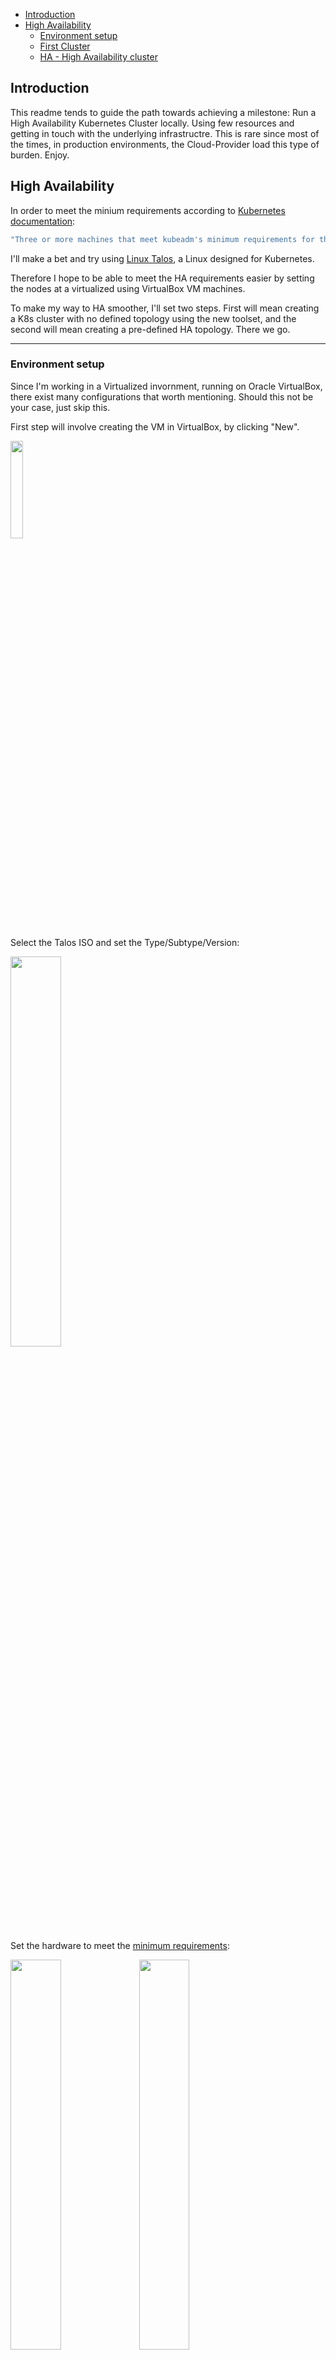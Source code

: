 - [Introduction](#introduction)
- [High Availability](#high-availability)
  - [Environment setup](#environment-setup)
  - [First Cluster](#first-cluster)
  - [HA - High Availability cluster](#ha---high-availability-cluster)

## Introduction

This readme tends to guide the path towards achieving a milestone: Run a High Availability Kubernetes Cluster locally. Using few resources and getting in touch with the underlying infrastructre. This is rare since most of the times, in production environments, the Cloud-Provider load this type of burden. Enjoy.

## High Availability

In order to meet the minium requirements according to [Kubernetes documentation](https://kubernetes.io/docs/setup/production-environment/tools/kubeadm/high-availability/):

```bash
"Three or more machines that meet kubeadm's minimum requirements for the control-plane nodes. Having an odd number of control plane nodes can help with leader selection in the case of machine or zone failure"
```

I'll make a bet and try using [Linux Talos](https://www.talos.dev/), a Linux designed for Kubernetes.

Therefore I hope to be able to meet the HA requirements easier by setting the nodes at a virtualized using VirtualBox VM machines.

To make my way to HA smoother, I'll set two steps. First will mean creating a K8s cluster with no defined topology using the new toolset, and the second will mean creating a pre-defined HA topology. There we go.


-------------------------------
### Environment setup

Since I'm working in a Virtualized invornment, running on Oracle VirtualBox, there exist many configurations that worth mentioning. Should this not be your case, just skip this.

First step will involve creating the VM in VirtualBox, by clicking "New".

<img src="./Misc/1.PNG" width="20%">

Select the Talos ISO and set the Type/Subtype/Version:

<img src="./Misc/2.PNG" width="40%">

Set the hardware to meet the [minimum requirements](https://www.talos.dev/v1.9/introduction/system-requirements/):

<img src="./Misc/3.PNG" width="40%">

<img src="./Misc/3b.PNG" width="40%">

Before starting the node, change the network configuration:

<img src="./Misc/4.PNG" width="50%">


-------------------------------

### First Cluster

At this first approach, I'll run a Kubernetes Cluster with some Nodes in order to get familiar with the new working environmenmt. I'll not deploy any particular topology, just couple of working nodes and a control-plane.

To achive this, first create three Talos Nodes:

<img src="./Misc/5.PNG" width="15%">

After starting the nodes, both will look like the following:

<img src="./Misc/6.PNG" width="85%">

Nodes are waiting to get some configuration. Since this OS have a Read-Only file-system, the only way to configure and interact with the nodes, it using the API.

There we go. Start by installing [checking this guide](https://www.talos.dev/v1.9/introduction/getting-started/#talosctl).

Set the IPs for the components. (Check the nodes IP at the GUI).

```bash
export CONTROL_PLANE_NODE=192.168.1.44
export WORKER_NODE_1=192.168.1.45
export WORKER_NODE_2=192.168.1.46
```


Generate the files that will be applied via API to the nodes:
```bash
talosctl gen config TinyCluster https://$CONTROL_PLANE_NODE:6443 --output-dir _out 
```

```bash
alesb@LightUbuntu:~/Desktop/Tiny-Talos$ talosctl gen config TinyCluster https://$CONTROL_PLANE_NODE:6443 --output-dir _out
generating PKI and tokens
Created _out/controlplane.yaml
Created _out/worker.yaml
Created _out/talosconfig
alesb@LightUbuntu:~/Desktop/Tiny-Talos$ ls
_out
```

Before applying the configuration to the Control Node, check the output of its GUI. It should be "quiet" with no new output flowing.

Apply the cfg to the control-node:
```bash
talosctl apply-config --insecure --nodes $CONTROL_PLANE_NODE --file _out/controlplane.yaml
```
It will prompt the installation into the node:

<img src="./Misc/7.PNG" width="55%">

Once the installation finishes:

<img src="./Misc/8.PNG" width="55%">

It is time now to configure the talosctl endpoint:

```bash
talosctl config endpoint $CONTROL_PLANE_NODE
talosctl config node $CONTROL_PLANE_NODE
```

Check it has been setup properly:
```bash
alesb@LightUbuntu:~/Desktop/Tiny-Talos$ cat _out/talosconfig
context: TinyCluster
contexts:
    TinyCluster:
        endpoints:
            - 192.168.1.44
        nodes:
            - 192.168.1.44
```

Now export the talos config:
```bash
export TALOSCONFIG="_out/talosconfig"
```

Start the etcd process in the control node:

```bash
talosctl bootstrap --nodes $CONTROL_PLANE_NODE
```

<img src="./Misc/9.PNG" width="55%">


Test the current status by doing:

```bash
talosctl containers -k --nodes $CONTROL_PLANE_NODE
NODE           NAMESPACE   ID                                                                                          IMAGE                                             PID    STATUS
192.168.1.44   k8s.io      kube-system/kube-apiserver-talos-a0l-qtk                                                    registry.k8s.io/pause:3.10                        2364   SANDBOX_READY
192.168.1.44   k8s.io      └─ kube-system/kube-apiserver-talos-a0l-qtk:kube-apiserver:79abd7d76e39                     registry.k8s.io/kube-apiserver:v1.32.0            2491   CONTAINER_RUNNING
192.168.1.44   k8s.io      kube-system/kube-controller-manager-talos-a0l-qtk                                           registry.k8s.io/pause:3.10                        2395   SANDBOX_READY
192.168.1.44   k8s.io      └─ kube-system/kube-controller-manager-talos-a0l-qtk:kube-controller-manager:479a72393885   registry.k8s.io/kube-controller-manager:v1.32.0   2444   CONTAINER_RUNNING
192.168.1.44   k8s.io      kube-system/kube-scheduler-talos-a0l-qtk                                                    registry.k8s.io/pause:3.10                        2405   SANDBOX_READY
192.168.1.44   k8s.io      └─ kube-system/kube-scheduler-talos-a0l-qtk:kube-scheduler:a2eb6f239d89                     registry.k8s.io/kube-scheduler:v1.32.0 
```

It is now time to setup the worker nodes. Now again, check the status of the output logs before proceeding. It will start flowing once the config is applied:

```bash
export WORKER_IP_1=192.168.1.45
export WORKER_IP_2=192.168.1.46
```

```bash
talosctl apply-config --insecure --nodes $WORKER_NODE_1 --file _out/worker.yaml
talosctl apply-config --insecure --nodes $WORKER_NODE_2 --file _out/worker.yaml
```

<img src="./Misc/10.PNG" width="85%">


Check the machines # that is available at all nodes once the installation finishes.


Once all the installations are down, remove the iso from the booting point and reboot three nodes:

<img src="./Misc/11.PNG" width="55%">


Create the Kubeconfig so as to be able to manage the Cluster, based on the talosconfig:

```bash
talosctl kubeconfig . --talosconfig _out/talosconfig
```

```bash
alesb@LightUbuntu:~/Desktop/Tiny-Talos$ talosctl kubeconfig . --talosconfig _out/talosconfig
alesb@LightUbuntu:~/Desktop/Tiny-Talos$ ls
kubeconfig  _out
```

&nbsp;

<details> 
<summary>What if kubectl is not configured correctly?</summary>

```bash
alesb@LightUbuntu:~/Desktop/Tiny-Talos$ kubectl get nodes
E0118 15:11:18.166894   32303 memcache.go:265] "Unhandled Error" err="couldn't get current server API group list: Get \"https://127.0.0.1:39419/api?timeout=32s\": dial tcp 127.0.0.1:39419: connect: connection refused"
E0118 15:11:18.169197   32303 memcache.go:265] "Unhandled Error" err="couldn't get current server API group list: Get \"https://127.0.0.1:39419/api?timeout=32s\": dial tcp 127.0.0.1:39419: connect: connection refused"
E0118 15:11:18.171618   32303 memcache.go:265] "Unhandled Error" err="couldn't get current server API group list: Get \"https://127.0.0.1:39419/api?timeout=32s\": dial tcp 127.0.0.1:39419: connect: connection refused"
E0118 15:11:18.174195   32303 memcache.go:265] "Unhandled Error" err="couldn't get current server API group list: Get \"https://127.0.0.1:39419/api?timeout=32s\": dial tcp 127.0.0.1:39419: connect: connection refused"
E0118 15:11:18.176539   32303 memcache.go:265] "Unhandled Error" err="couldn't get current server API group list: Get \"https://127.0.0.1:39419/api?timeout=32s\": dial tcp 127.0.0.1:39419: connect: connection refused"
The connection to the server 127.0.0.1:39419 was refused - did you specify the right host or port?
```
</details>

Configure kubectl:

```bash
export KUBECONFIG=./kubeconfig
```

Check the output:

```bash
alesb@LightUbuntu:~/Desktop/Tiny-Talos$ kubectl get nodes
NAME            STATUS   ROLES           AGE     VERSION
talos-08p-q0z   Ready    <none>          9m27s   v1.32.0
talos-a0l-qtk   Ready    control-plane   13m     v1.32.0
talos-s54-bn9   Ready    <none>          9m28s   v1.32.0
```

Should be the case, that the worker node didn't get its role automatically, set it up by doing:
```bash
kubectl label node talos-08p-q0z  node-role.kubernetes.io/worker=worker
kubectl label node talos-s54-bn9  node-role.kubernetes.io/worker=worker
```

```bash
NAME            STATUS   ROLES           AGE   VERSION
talos-08p-q0z   Ready    worker          20m   v1.32.0
talos-a0l-qtk   Ready    control-plane   23m   v1.32.0
talos-s54-bn9   Ready    worker          20m   v1.32.0
```

Now create a deployment:
```bash
kubectl create deployment tinytalos --image=nginx --replicas=4
```

There it is! A working Cluster :)

```bash
NAME                          READY   STATUS    RESTARTS   AGE   IP           NODE            NOMINATED NODE   READINESS GATES
tinytalos-54d7f47d68-2hg66   1/1     Running   0          17s   10.244.2.3   talos-08p-q0z   <none>           <none>
tinytalos-54d7f47d68-6scvs   1/1     Running   0          17s   10.244.1.2   talos-s54-bn9   <none>           <none>
tinytalos-54d7f47d68-dkmvk   1/1     Running   0          17s   10.244.2.2   talos-08p-q0z   <none>           <none>
tinytalos-54d7f47d68-kbjng   1/1     Running   0          17s   10.244.1.3   talos-s54-bn9   <none>           <none>
```

-----------------------------------------

### HA - High Availability cluster

If you have skipped the implementation of the [First Cluster](#first-cluster), you might miss some details. I'd recommend to get it through first. The setup will be similar than the previous one in terms of resources, networking, etc.

To achieve the high availabilty, it will be necessary to setup a Virtual IP (VIP) Address and use the automatic load-balance feature that [Talos](https://www.talos.dev/v1.9/talos-guides/network/vip/) have.

"To simplify cluster creation, Talos Linux supports a “Virtual” IP (VIP) address to access the Kubernetes API server, providing high availability with no other resources required."

Let's review the plan to make it work in our humble 'On-prem' machine:

Get the IPs from the GUIs and select a available IP from the pool to set the VIP:
```bash
export CONTROL_PLANE_NODES_1=192.168.1.36
export CONTROL_PLANE_NODES_2=192.168.1.37
export CONTROL_PLANE_NODES_3=192.168.1.39
export VIP=192.168.1.50
```

Generate the files to interact with the cluster:
```bash
talosctl gen config MyHaCluster https://$VIP:6443 --output-dir _out 
```

Edit the controplane.yaml and include the following:

At machine.network

```YAML
network:
     interfaces:
      - interface: enp0s3 # This came from default Talos iso
        dhcp: true
        vip:
          ip: 192.168.1.50
```


Now apply the configuration to each control plane node:
```bash
talosctl apply-config --insecure --nodes $CONTROL_PLANE_NODES_1 --file _out/controlplane.yaml
talosctl apply-config --insecure --nodes $CONTROL_PLANE_NODES_2 --file _out/controlplane.yaml
talosctl apply-config --insecure --nodes $CONTROL_PLANE_NODES_3 --file _out/controlplane.yaml
```
The control nodes will start booting, the same as it happened in the previous tutorial:

Set the talosconfig file:
```bash
export TALOSCONFIG="_out/talosconfig"
```


Configure the talosconfig file, but pointing at one node. This will help to boot etcd:
```bash
talosctl config endpoint $CONTROL_PLANE_NODES_1
talosctl config node $CONTROL_PLANE_NODES_1
```

The file will look as below:
```YAML
context: MyHaCluster
contexts:
    MyHaCluster:
        endpoints:
            - 192.168.1.36
        nodes:
            - 192.168.1.36
```



Bootstrap the etcd service:
talosctl bootstrap --nodes $CONTROL_PLANE_NODES_1

The VIP will appear in that node as secondary IP:

<img src="./Misc/12.PNG" width="55%">

At this point, this commands should work properly:
```bash
talosctl containers -k --nodes $CONTROL_PLANE_NODES_1
talosctl containers -k --nodes $CONTROL_PLANE_NODES_2
talosctl containers -k --nodes $CONTROL_PLANE_NODES_2
```

Time to set the endpoint to the VIP, now that is working:
```bash
talosctl config endpoint $VIP
```

File will look like:
```YAML
context: MyHaCluster
contexts:
    MyHaCluster:
        endpoints:
            - 192.168.1.50
        nodes:
            - 192.168.1.36
```

Let's generate the kubeconfig file, with the VIP configure:

```bash
talosctl kubeconfig . --endpoints $VIP --talosconfig _out/talosconfig
```

```bash
export KUBECONFIG=./kubeconfig
```

Let's check for the existing nodes:
```bash
alesb-debian@Debian:~/Desktop/Talos/HA-Talos$ kubectl get nodes
NAME            STATUS   ROLES           AGE     VERSION
talos-9oq-d9y   Ready    control-plane   5m38s   v1.32.0
talos-boo-0w9   Ready    control-plane   67s     v1.32.0
talos-uaz-u6w   Ready    control-plane   6m9s    v1.32.0
```

It is now high time to set the workers:

```bash
export WORKER_IP_1=192.168.1.38
export WORKER_IP_2=192.168.1.40
```

Execute the following:
```bash
talosctl apply-config --insecure --nodes $WORKER_IP_1 --file _out/worker.yaml
talosctl apply-config --insecure --nodes $WORKER_IP_2 --file _out/worker.yaml
```

Now again, it will take some minutes and prompt many lines in the worker GUI.

Label the worker nodes to have it nice & tidy:

```bash
kubectl label node talos-3fz-yx9  node-role.kubernetes.io/worker=worker
kubectl label node talos-gw2-5ux  node-role.kubernetes.io/worker=worker
```

```bash
alesb-debian@Debian:~/Desktop/Talos/HA-Talos$ kubectl get nodes
NAME            STATUS   ROLES           AGE     VERSION
talos-gw2-5ux   Ready    worker          74s     v1.32.0
talos-3fz-yx9   Ready    worker          72s     v1.32.0
talos-9oq-d9y   Ready    control-plane   10m     v1.32.0
talos-boo-0w9   Ready    control-plane   6m16s   v1.32.0
talos-uaz-u6w   Ready    control-plane   11m     v1.32.0
```

Let's create a little deployment:

```bash
kubectl create deployment ha-talos --image=nginx --replicas=6
```

And check its distribution among the Pods:

```bash
NAME                        READY   STATUS    RESTARTS      AGE     IP            NODE            NOMINATED NODE   READINESS GATES
ha-talos-7454d6dfcb-k7ppl   1/1     Running   1 (32s ago)   4m24s   10.244.3.19   talos-gw2-5ux   <none>           <none>
ha-talos-7454d6dfcb-nhvtn   1/1     Running   0             17s     10.244.4.4    talos-3fz-yx9   <none>           <none>
ha-talos-7454d6dfcb-pnnn7   1/1     Running   0             16s     10.244.4.3    talos-3fz-yx9   <none>           <none>
ha-talos-7454d6dfcb-wrk4n   1/1     Running   0             16s     10.244.3.17   talos-gw2-5ux   <none>           <none>
ha-talos-7454d6dfcb-wwvwv   1/1     Running   0             16s     10.244.4.2    talos-3fz-yx9   <none>           <none>
ha-talos-7454d6dfcb-z8gsj   1/1     Running   0             16s     10.244.3.18   talos-gw2-5ux   <none>           <none>
```

Now is time to test the High-avalability. For that, I'll isolate any control-node and check the behaviour.

I'll start for the control-node 1, which has holding the VIP. To begin with, I'll simulate a network issue. Equivalent to cut the network wire:

<img src="./Misc/13.PNG" width="55%">

The control-node "talos-9oq-d9y" is now out of service, but the "kubectl get nodes" still works. How?
```bash
NAME            STATUS     ROLES           AGE   VERSION
talos-3fz-yx9   Ready      worker          18m   v1.32.0
talos-9oq-d9y   NotReady   control-plane   27m   v1.32.0
talos-boo-0w9   Ready      control-plane   23m   v1.32.0
talos-gw2-5ux   Ready      worker          18m   v1.32.0
talos-uaz-u6w   Ready      control-plane   28m   v1.32.0
```

The VIP has been automatically transfered to other control-node, within the minute:

<img src="./Misc/14.PNG" width="85%">

To reinforce this idea, let's check the Pods:

```bash
NAME                        READY   STATUS    RESTARTS        AGE   IP            NODE            NOMINATED NODE   READINESS GATES
ha-talos-7454d6dfcb-k7ppl   1/1     Running   2 (5m15s ago)   14m   10.244.3.22   talos-gw2-5ux   <none>           <none>
ha-talos-7454d6dfcb-pnnn7   1/1     Running   1 (5m19s ago)   10m   10.244.4.5    talos-3fz-yx9   <none>           <none>
ha-talos-7454d6dfcb-wrk4n   1/1     Running   1 (5m15s ago)   10m   10.244.3.21   talos-gw2-5ux   <none>           <none>
ha-talos-7454d6dfcb-z8gsj   1/1     Running   1 (5m15s ago)   10m   10.244.3.20   talos-gw2-5ux   <none>           <none>
```

I'll now re-plug the wire and attack other control-node. This time I'll simulate a hardware failure:

<img src="./Misc/15.PNG" width="55%">


As expected, the node become NotReady. But the Cluster kept working.

<b>Welcome to High Availability!</b>

```bash
NAME            STATUS     ROLES           AGE   VERSION
talos-3fz-yx9   Ready      worker          27m   v1.32.0
talos-9oq-d9y   NotReady   control-plane   36m   v1.32.0
talos-boo-0w9   Ready      control-plane   32m   v1.32.0
talos-gw2-5ux   Ready      worker          27m   v1.32.0
talos-uaz-u6w   Ready      control-plane   37m   v1.32.0
```